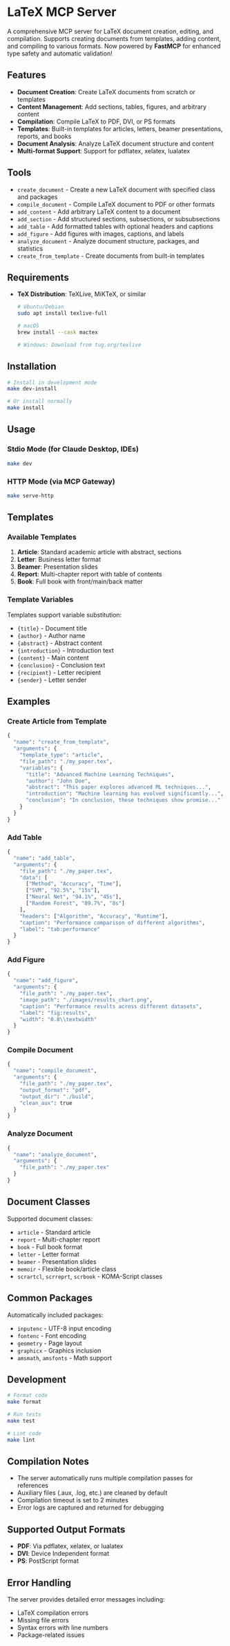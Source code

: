 # LaTeX MCP Server

A comprehensive MCP server for LaTeX document creation, editing, and compilation. Supports creating documents from templates, adding content, and compiling to various formats. Now powered by **FastMCP** for enhanced type safety and automatic validation!

## Features

- **Document Creation**: Create LaTeX documents from scratch or templates
- **Content Management**: Add sections, tables, figures, and arbitrary content
- **Compilation**: Compile LaTeX to PDF, DVI, or PS formats
- **Templates**: Built-in templates for articles, letters, beamer presentations, reports, and books
- **Document Analysis**: Analyze LaTeX document structure and content
- **Multi-format Support**: Support for pdflatex, xelatex, lualatex

## Tools

- `create_document` - Create a new LaTeX document with specified class and packages
- `compile_document` - Compile LaTeX document to PDF or other formats
- `add_content` - Add arbitrary LaTeX content to a document
- `add_section` - Add structured sections, subsections, or subsubsections
- `add_table` - Add formatted tables with optional headers and captions
- `add_figure` - Add figures with images, captions, and labels
- `analyze_document` - Analyze document structure, packages, and statistics
- `create_from_template` - Create documents from built-in templates

## Requirements

- **TeX Distribution**: TeXLive, MiKTeX, or similar
  ```bash
  # Ubuntu/Debian
  sudo apt install texlive-full

  # macOS
  brew install --cask mactex

  # Windows: Download from tug.org/texlive
  ```

## Installation

```bash
# Install in development mode
make dev-install

# Or install normally
make install
```

## Usage

### Stdio Mode (for Claude Desktop, IDEs)

```bash
make dev
```

### HTTP Mode (via MCP Gateway)

```bash
make serve-http
```

## Templates

### Available Templates

1. **Article**: Standard academic article with abstract, sections
2. **Letter**: Business letter format
3. **Beamer**: Presentation slides
4. **Report**: Multi-chapter report with table of contents
5. **Book**: Full book with front/main/back matter

### Template Variables

Templates support variable substitution:
- `{title}` - Document title
- `{author}` - Author name
- `{abstract}` - Abstract content
- `{introduction}` - Introduction text
- `{content}` - Main content
- `{conclusion}` - Conclusion text
- `{recipient}` - Letter recipient
- `{sender}` - Letter sender

## Examples

### Create Article from Template
```python
{
  "name": "create_from_template",
  "arguments": {
    "template_type": "article",
    "file_path": "./my_paper.tex",
    "variables": {
      "title": "Advanced Machine Learning Techniques",
      "author": "John Doe",
      "abstract": "This paper explores advanced ML techniques...",
      "introduction": "Machine learning has evolved significantly...",
      "conclusion": "In conclusion, these techniques show promise..."
    }
  }
}
```

### Add Table
```python
{
  "name": "add_table",
  "arguments": {
    "file_path": "./my_paper.tex",
    "data": [
      ["Method", "Accuracy", "Time"],
      ["SVM", "92.5%", "15s"],
      ["Neural Net", "94.1%", "45s"],
      ["Random Forest", "89.7%", "8s"]
    ],
    "headers": ["Algorithm", "Accuracy", "Runtime"],
    "caption": "Performance comparison of different algorithms",
    "label": "tab:performance"
  }
}
```

### Add Figure
```python
{
  "name": "add_figure",
  "arguments": {
    "file_path": "./my_paper.tex",
    "image_path": "./images/results_chart.png",
    "caption": "Performance results across different datasets",
    "label": "fig:results",
    "width": "0.8\\textwidth"
  }
}
```

### Compile Document
```python
{
  "name": "compile_document",
  "arguments": {
    "file_path": "./my_paper.tex",
    "output_format": "pdf",
    "output_dir": "./build",
    "clean_aux": true
  }
}
```

### Analyze Document
```python
{
  "name": "analyze_document",
  "arguments": {
    "file_path": "./my_paper.tex"
  }
}
```

## Document Classes

Supported document classes:
- `article` - Standard article
- `report` - Multi-chapter report
- `book` - Full book format
- `letter` - Letter format
- `beamer` - Presentation slides
- `memoir` - Flexible book/article class
- `scrartcl`, `scrreprt`, `scrbook` - KOMA-Script classes

## Common Packages

Automatically included packages:
- `inputenc` - UTF-8 input encoding
- `fontenc` - Font encoding
- `geometry` - Page layout
- `graphicx` - Graphics inclusion
- `amsmath`, `amsfonts` - Math support

## Development

```bash
# Format code
make format

# Run tests
make test

# Lint code
make lint
```

## Compilation Notes

- The server automatically runs multiple compilation passes for references
- Auxiliary files (.aux, .log, etc.) are cleaned by default
- Compilation timeout is set to 2 minutes
- Error logs are captured and returned for debugging

## Supported Output Formats

- **PDF**: Via pdflatex, xelatex, or lualatex
- **DVI**: Device Independent format
- **PS**: PostScript format

## Error Handling

The server provides detailed error messages including:
- LaTeX compilation errors
- Missing file errors
- Syntax errors with line numbers
- Package-related issues